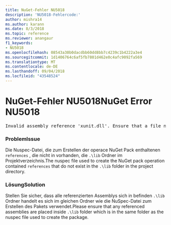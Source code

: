```yaml
---
title: NuGet-Fehler NU5018
description: 'NU5018-Fehlercode:'
author: mishra14
ms.author: karann
ms.date: 8/3/2018
ms.topic: reference
ms.reviewer: anangaur
f1_keywords:
- NU5018
ms.openlocfilehash: 08543a30b0dacdbb60dd8bb7c4239c1b4222a3e4
ms.sourcegitcommit: 1d1406764c6af5fb7801d462e0c4afc9092fa569
ms.translationtype: MT
ms.contentlocale: de-DE
ms.lasthandoff: 09/04/2018
ms.locfileid: "43548524"
---
```

# <a name="nuget-error-nu5018"></a><span data-ttu-id="9319f-103">NuGet-Fehler NU5018</span><span class="sxs-lookup"><span data-stu-id="9319f-103">NuGet Error NU5018</span></span>
<pre>Invalid assembly reference 'xunit.dll'. Ensure that a file named 'xunit.dll' exists in the lib directory.</pre>

### <a name="issue"></a><span data-ttu-id="9319f-104">Problem</span><span class="sxs-lookup"><span data-stu-id="9319f-104">Issue</span></span>

<span data-ttu-id="9319f-105">Die Nuspec-Datei, die zum Erstellen der operace NuGet Pack enthaltenen `references` , die nicht in vorhanden, die `.\lib` Ordner im Projektverzeichnis.</span><span class="sxs-lookup"><span data-stu-id="9319f-105">The nuspec file used to create the NuGet pack operation contained `references` that do not exist in the `.\lib` folder in the project directory.</span></span>


### <a name="solution"></a><span data-ttu-id="9319f-106">Lösung</span><span class="sxs-lookup"><span data-stu-id="9319f-106">Solution</span></span>

<span data-ttu-id="9319f-107">Stellen Sie sicher, dass alle referenzierten Assemblys sich in befinden `.\lib` Ordner handelt es sich im gleichen Ordner wie die NuSpec-Datei zum Erstellen des Pakets verwendet.</span><span class="sxs-lookup"><span data-stu-id="9319f-107">Please ensure that any referenced assemblies are placed inside `.\lib` folder which is in the same folder as the nuspec file used to create the package.</span></span>

